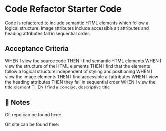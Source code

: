 # Code Refactor Starter Code
Code is refactored to include semantic HTML elements which follow a logical structure. Image attributes include accessible alt attributes and heading attributes fall in sequential order.

## Acceptance Criteria

WHEN I view the source code
THEN I find semantic HTML elements 
WHEN I view the structure of the HTML elements
THEN I find that the elements follow a logical structure independent of styling and positioning
WHEN I view the image elements
THEN I find accessible alt attributes
WHEN I view the heading attributes
THEN they fall in sequential order
WHEN I view the title element
THEN I find a concise, descriptive title

## 📝 Notes

Git repo can be found here:

Git site can be found here: